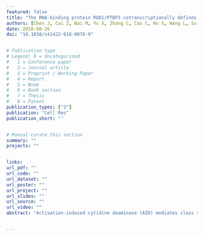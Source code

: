 ```yaml
---
featured: false
title: "The RNA-binding protein ROD1/PTBP3 cotranscriptionally defines AID-loading sites to mediate antibody class switch in mammalian genomes"
authors: [Chen J, Cai Z, Bai M, Yu X, Zhang C, Cao C, Hu X, Wang L, Su R, Wang D, Wang L, Yao Y, Ye R, Hou B, Yu Y, Yu S, Li J, Xue Y.]
date: 2018-08-26
doi: "10.1038/s41422-018-0076-9"


# Publication type
# Legend: 0 = Uncategorized
#   1 = Conference paper
#   2 = Journal article
#   3 = Preprint / Working Paper
#   4 = Report
#   5 = Book
#   6 = Book section
#   7 = Thesis
#   8 = Patent
publication_types: ["2"]
publication: "Cell Res"
publication_short: ""


# Manual curate this section
summary: ""
projects: ""


links:
url_pdf: ""
url_code: ""
url_dataset: ""
url_poster: ""
url_project: ""
url_slides: ""
url_source: ""
url_video: ""
abstract: "Activation-induced cytidine deaminase (AID) mediates class switching by binding to a small fraction of single-stranded DNA (ssDNA) to diversify the antibody repertoire. The precise mechanism for highly selective AID targeting in the genome has remained elusive. Here, we report an RNA-binding protein, ROD1 (also known as PTBP3), that is both required and sufficient to define AID-binding sites genome-wide in activated B cells. ROD1 interacts with AID via an ultraconserved loop, which proves to be critical for the recruitment of AID to ssDNA using bi-directionally transcribed nascent RNAs as stepping stones. Strikingly, AID-specific mutations identified in human patients with hyper-IgM syndrome type 2 (HIGM2) completely disrupt the AID interacting surface with ROD1, thereby abolishing the recruitment of AID to immunoglobulin (Ig) loci. Together, our results suggest that bi-directionally transcribed RNA traps the RNA-binding protein ROD1, which serves as a guiding system for AID to load onto specific genomic loci to induce DNA rearrangement during immune responses."


---
```

